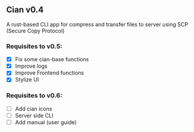 ## Cian v0.4
A rust-based CLI app for compress and transfer files to server using SCP (Secure Copy Protocol)

### Requisites to v0.5:
- [x] Fix some cian-base functions
- [x] Improve logs
- [x] Improve Frontend functions
- [x] Stylize UI

### Requisites to v0.6:
- [ ] Add cian icons
- [ ] Server side CLI
- [ ] Add manual (user guide)
